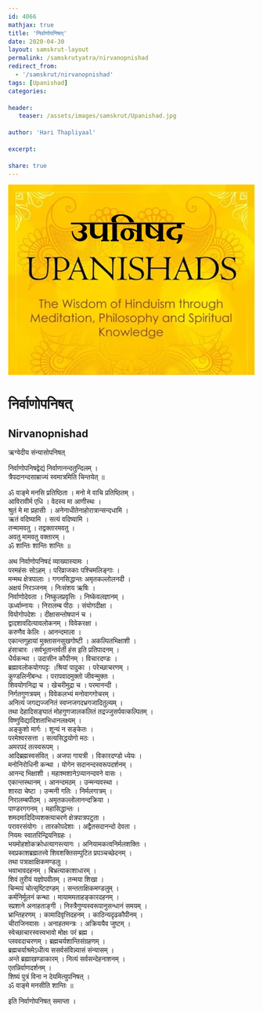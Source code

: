 ```yaml
---    
id: 4066    
mathjax: true    
title: 'निर्वाणोपनिषत्'    
date: 2020-04-30    
layout: samskrut-layout 
permalink: /samskrutyatra/nirvanopnishad
redirect_from: 
  - '/samskrut/nirvanopnishad'
tags: [Upanishad]    
categories:    
    
header:    
   teaser: /assets/images/samskrut/Upanishad.jpg    
    
author: 'Hari Thapliyaal'    
    
excerpt:    
    
share: true    
---    
```

    
![](/assets/images/samskrut/Upanishad.jpg)    
    
#  निर्वाणोपनिषत्    
## Nirvanopnishad    
    
ऋग्वेदीय संन्यासोपनिषत्    
    
निर्वाणोपनिषद्वेद्यं निर्वाणानन्दतुन्दिलम् ।    
त्रैपदानन्दसाम्राज्यं स्वमात्रमिति चिन्तयेत् ॥    
    
ॐ वाङ्मे मनसि प्रतिष्ठिता । मनो मे वाचि प्रतिष्ठितम् ।    
आविरावीर्म एधि । वेदस्य मा आणीस्थः ।    
श्रुतं मे मा प्रहासीः । अनेनाधीतेनाहोरात्रान्सन्दधामि ।    
ऋतं वदिष्यामि । सत्यं वदिष्यामि ।    
तन्मामवतु । तद्वक्तारमवतु ।    
अवतु मामवतु वक्तारम् ।    
ॐ शान्तिः  शान्तिः  शान्तिः ॥    
    
अथ निर्वाणोपनिषदं व्याख्यास्यामः ।    
परमहंसः सोऽहम् । परिव्राजकाः पश्चिमलिङ्गाः ।    
मन्मथ क्षेत्रपालाः । गगनसिद्धान्तः अमृतकल्लोलनदी ।    
अक्षयं निरञ्जनम् । निःसंशय ऋषिः ।    
निर्वाणोदेवता । निष्कुलप्रवृत्तिः । निष्केवलज्ञानम् ।    
ऊर्ध्वाम्नायः । निरालम्ब पीठः । संयोगदीक्षा ।    
वियोगोपदेशः । दीक्षासन्तोषपानं च ।    
द्वादशावदित्यावलोकनम् । विवेकरक्षा ।    
करुणैव केलिः । आनन्दमाला ।    
एकान्तगुहायां मुक्तासनसुखगोष्टी । अकल्पितभिक्षाशी ।    
हंसाचारः ।सर्वभूतान्तर्वर्ती हंस इति प्रतिपादनम् ।    
धैर्यकन्था । उदासीन कौपीनम् । विचारदण्डः ।    
ब्रह्मावलोकयोगपट्टः ।श्रियां पादुका । परेच्छाचरणम् ।    
कुण्डलिनीबन्धः । परापवादमुक्तो जीवन्मुक्तः ।    
शिवयोगनिद्रा च । खेचरीमुद्रा च । परमानन्दी ।    
निर्गतगुणत्रयम् । विवेकलभ्यं मनोवागगोचरम् ।    
अनित्यं जगद्यज्जनितं स्वप्नजगदभ्रगजादितुल्यम् ।    
तथा देहादिसङ्घातं मोहगुणजालकलितं तद्रज्जुसर्पवत्कल्पितम् ।    
विष्णुविद्यादिशताभिधानलक्ष्यम् ।    
अङ्कुशो मार्गः । शून्यं न सङ्केतः ।    
परमेश्वरसत्ता । सत्यसिद्धयोगो मठः ।    
अमरपदं तत्स्वरूपम् ।    
आदिब्रह्मस्वसंवित् । अजपा गायत्री । विकारदण्डो ध्येयः ।    
मनोनिरोधिनी कन्था । योगेन सदानन्दस्वरूपदर्शनम् ।    
आनन्द भिक्षाशी । महाश्मशानेऽप्यानन्दवने वासः ।    
एकान्तस्थानम् । आनन्दमठम् । उन्मन्यवस्था ।    
शारदा चेष्टा । उन्मनी गतिः । निर्मलगात्रम् ।    
निरालम्बपीठम् । अमृतकल्लोलानन्दक्रिया ।    
पाण्डरगगनम् । महासिद्धान्तः ।    
शमदमादिदिव्यशक्त्याचरणे क्षेत्रपात्रपटुता ।    
परावरसंयोगः । तारकोपदेशाः । अद्वैतसदानन्दो देवता ।    
नियमः स्वातरिन्द्रियनिग्रहः ।    
भयमोहशोकक्रोधत्यागस्त्यागः । अनियामकत्वनिर्मलशक्तिः ।    
स्वप्रकाशब्रह्मतत्त्वे शिवशक्तिसम्पुटित प्रपञ्चच्छेदनम् ।    
तथा पत्राक्षाक्षिकमण्डलुः ।    
भवाभावदहनम् । बिभ्रत्याकाशाधारम् ।    
शिवं तुरीयं यज्ञोपवीतम् । तन्मया शिखा ।    
चिन्मयं चोत्सृष्टिदण्डम् । सन्तताक्षिकमण्डलुम् ।    
कर्मनिर्मूलनं कन्था । मायाममताहङ्कारदहनम् ।    
स्प्रशाने अनाहताङ्गी । निस्त्रैगुण्यस्वरूपानुसन्धानं समयम् ।    
भ्रान्तिहरणम् । कामादिवृत्तिदहनम् । काठिन्यदृढकौपीनम् ।    
चीराजिनवासः । अनाहतमन्त्रः । अक्रिययैव जुष्टम् ।    
स्वेच्छाचारस्वस्वभावो मोक्षः परं ब्रह्म ।    
प्लववदाचरणम् । ब्रह्मचर्यशान्तिसंग्रहणम् ।    
ब्रह्मचर्याश्रमेऽधीत्य ससर्वसंविन्न्यासं संन्यासम् ।    
अन्ते ब्रह्माखण्डाकारम् । नित्यं सर्वसन्देहनाशनम् ।    
एतन्निर्वाणदर्शनम् ।    
शिष्यं पुत्रं विना न देयमित्युपनिषत् ।    
ॐ वाङ्मे मनसीति शान्तिः ॥    
    
इति निर्वाणोपनिषत् समाप्ता ।    
    
